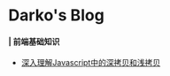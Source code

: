 # Darko's Blog

#### | 前端基础知识

* [深入理解Javascript中的深拷贝和浅拷贝](https://github.com/leonwebdever/blog/issues/1)